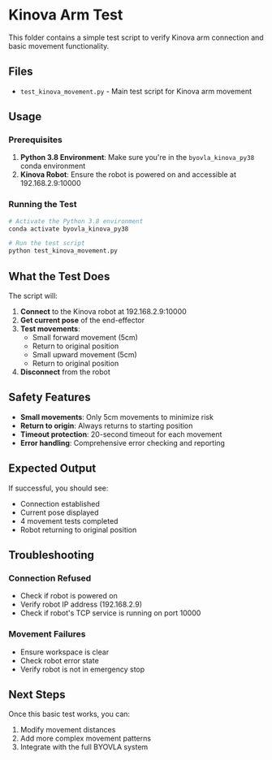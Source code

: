 # Kinova Arm Test

This folder contains a simple test script to verify Kinova arm connection and basic movement functionality.

## Files

- `test_kinova_movement.py` - Main test script for Kinova arm movement

## Usage

### Prerequisites

1. **Python 3.8 Environment**: Make sure you're in the `byovla_kinova_py38` conda environment
2. **Kinova Robot**: Ensure the robot is powered on and accessible at 192.168.2.9:10000

### Running the Test

```bash
# Activate the Python 3.8 environment
conda activate byovla_kinova_py38

# Run the test script
python test_kinova_movement.py
```

## What the Test Does

The script will:

1. **Connect** to the Kinova robot at 192.168.2.9:10000
2. **Get current pose** of the end-effector
3. **Test movements**:
   - Small forward movement (5cm)
   - Return to original position
   - Small upward movement (5cm)
   - Return to original position
4. **Disconnect** from the robot

## Safety Features

- **Small movements**: Only 5cm movements to minimize risk
- **Return to origin**: Always returns to starting position
- **Timeout protection**: 20-second timeout for each movement
- **Error handling**: Comprehensive error checking and reporting

## Expected Output

If successful, you should see:
- Connection established
- Current pose displayed
- 4 movement tests completed
- Robot returning to original position

## Troubleshooting

### Connection Refused
- Check if robot is powered on
- Verify robot IP address (192.168.2.9)
- Check if robot's TCP service is running on port 10000

### Movement Failures
- Ensure workspace is clear
- Check robot error state
- Verify robot is not in emergency stop

## Next Steps

Once this basic test works, you can:
1. Modify movement distances
2. Add more complex movement patterns
3. Integrate with the full BYOVLA system 